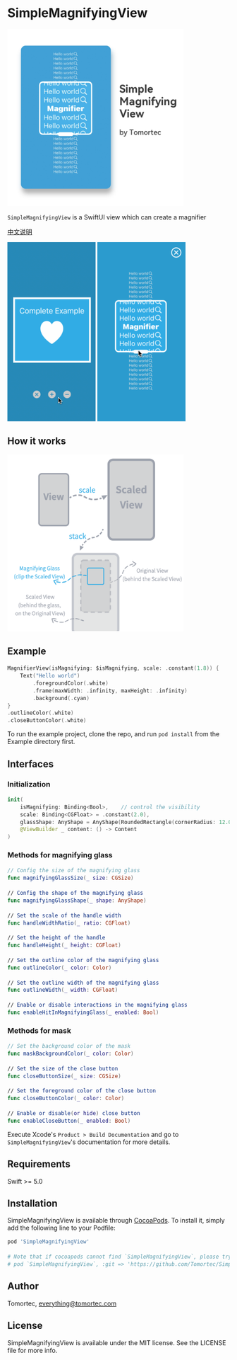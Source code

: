 # SimpleMagnifyingView

<img src="./screenshot.png" alt="Banner" width="400">

`SimpleMagnifyingView` is a SwiftUI view which can create a magnifier

[中文说明](./README-zh.md)

<p float="left">
    <img src="./demo.gif" alt="Demo" width="200"> 
    <img src="./demo-1.gif" alt="Demo1" width="200">
</p>

## How it works

<img src="./how-it-works.png" alt="How It Works" width="400">

## Example

``` Swift
MagnifierView(isMagnifying: $isMagnifying, scale: .constant(1.8)) {
    Text("Hello world")
        .foregroundColor(.white)
        .frame(maxWidth: .infinity, maxHeight: .infinity)
        .background(.cyan)
}
.outlineColor(.white)
.closeButtonColor(.white)
```

To run the example project, clone the repo, and run `pod install` from the Example directory first.

## Interfaces

### Initialization
``` swift
init(
    isMagnifying: Binding<Bool>,    // control the visibility
    scale: Binding<CGFloat> = .constant(2.0),
    glassShape: AnyShape = AnyShape(RoundedRectangle(cornerRadius: 12.0)),
    @ViewBuilder _ content: () -> Content
)
```

### Methods for magnifying glass
``` swift
// Config the size of the magnifying glass
func magnifyingGlassSize(_ size: CGSize)

// Config the shape of the magnifying glass
func magnifyingGlassShape(_ shape: AnyShape)

// Set the scale of the handle width
func handleWidthRatio(_ ratio: CGFloat)

// Set the height of the handle
func handleHeight(_ height: CGFloat)

// Set the outline color of the magnifying glass
func outlineColor(_ color: Color)

// Set the outline width of the magnifying glass
func outlineWidth(_ width: CGFloat)

// Enable or disable interactions in the magnifying glass
func enableHitInMagnifyingGlass(_ enabled: Bool)
```

### Methods for mask
``` swift
// Set the background color of the mask
func maskBackgroundColor(_ color: Color)

// Set the size of the close button
func closeButtonSize(_ size: CGSize)

// Set the foreground color of the close button
func closeButtonColor(_ color: Color)

// Enable or disable(or hide) close button
func enableCloseButton(_ enabled: Bool)
```

Execute Xcode's `Product > Build Documentation` and go to `SimpleMagnifyingView`'s documentation for more details.

## Requirements

Swift >= 5.0

## Installation

SimpleMagnifyingView is available through [CocoaPods](https://cocoapods.org). To install
it, simply add the following line to your Podfile:

```ruby
pod 'SimpleMagnifyingView'

# Note that if cocoapods cannot find `SimpleMagnifyingView`, please try the command below
# pod `SimpleMagnifyingView`, :git => 'https://github.com/Tomortec/SimpleMagnifyingView.git'
```

## Author

Tomortec, everything@tomortec.com

## License

SimpleMagnifyingView is available under the MIT license. See the LICENSE file for more info.
